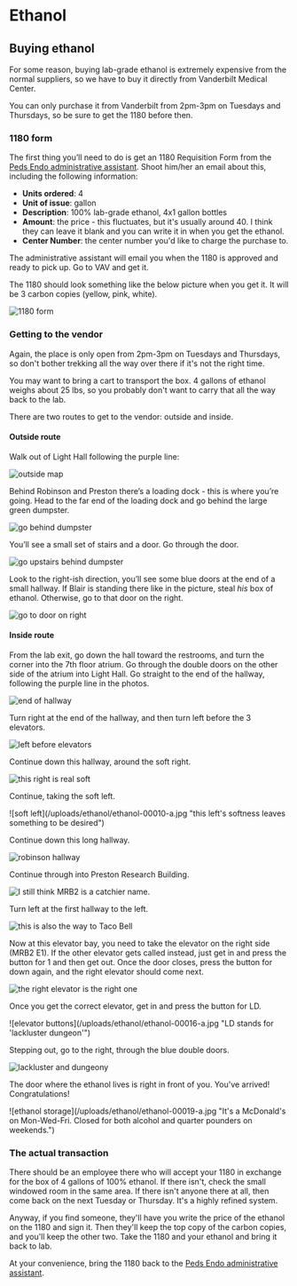 # Ethanol

## Buying ethanol

For some reason, buying lab-grade ethanol is extremely expensive from the normal suppliers, so we have to buy it directly from Vanderbilt Medical Center.

You can only purchase it from Vanderbilt from 2pm-3pm on Tuesdays and Thursdays, so be sure to get the 1180 before then.

### 1180 form

The first thing you’ll need to do is get an 1180 Requisition Form from the [Peds Endo administrative assistant](https://github.com/moorelabvanderbilt/moorelabwiki/tree/98d9c43e779d8205afd02a9948443bf49c9a4a16/admin-asst/README.md). Shoot him/her an email about this, including the following information:

* **Units ordered**: 4
* **Unit of issue**: gallon
* **Description**: 100% lab-grade ethanol, 4x1 gallon bottles
* **Amount**: the price - this fluctuates, but it's usually around 40. I think they can leave it blank and you can write it in when you get the ethanol.
* **Center Number**: the center number you'd like to charge the purchase to.

The administrative assistant will email you when the 1180 is approved and ready to pick up. Go to VAV and get it.

The 1180 should look something like the below picture when you get it. It will be 3 carbon copies \(yellow, pink, white\).

![1180 form](.gitbook/assets/ethanol-00006.jpg)

### Getting to the vendor

Again, the place is only open from 2pm-3pm on Tuesdays and Thursdays, so don't bother trekking all the way over there if it's not the right time.

You may want to bring a cart to transport the box. 4 gallons of ethanol weighs about 25 lbs, so you probably don't want to carry that all the way back to the lab.

There are two routes to get to the vendor: outside and inside.

#### Outside route

Walk out of Light Hall following the purple line:

![outside map](.gitbook/assets/ethanol-00001.png)

Behind Robinson and Preston there’s a loading dock - this is where you’re going. Head to the far end of the loading dock and go behind the large green dumpster.

![go behind dumpster](.gitbook/assets/ethanol-00002-a.jpg)

You’ll see a small set of stairs and a door. Go through the door.

![go upstairs behind dumpster](.gitbook/assets/ethanol-00003-a.jpg)

Look to the right-ish direction, you’ll see some blue doors at the end of a small hallway. If Blair is standing there like in the picture, steal _his_ box of ethanol. Otherwise, go to that door on the right.

![go to door on right](.gitbook/assets/ethanol-00004-a.jpg)

#### Inside route

From the lab exit, go down the hall toward the restrooms, and turn the corner into the 7th floor atrium. Go through the double doors on the other side of the atrium into Light Hall. Go straight to the end of the hallway, following the purple line in the photos.

![end of hallway](.gitbook/assets/ethanol-00007-a.jpg)

Turn right at the end of the hallway, and then turn left before the 3 elevators.

![left before elevators](.gitbook/assets/ethanol-00021-a.jpg)

Continue down this hallway, around the soft right.

![this right is real soft](.gitbook/assets/ethanol-00009-a.jpg)

Continue, taking the soft left.

!\[soft left\]\(/uploads/ethanol/ethanol-00010-a.jpg "this left's softness leaves something to be desired"\)

Continue down this long hallway.

![robinson hallway](.gitbook/assets/ethanol-00011-a.jpg)

Continue through into Preston Research Building.

![I still think MRB2 is a catchier name.](.gitbook/assets/ethanol-00012-a.jpg)

Turn left at the first hallway to the left.

![this is also the way to Taco Bell](.gitbook/assets/ethanol-00013-a.jpg)

Now at this elevator bay, you need to take the elevator on the right side \(MRB2 E1\). If the other elevator gets called instead, just get in and press the button for 1 and then get out. Once the door closes, press the button for down again, and the right elevator should come next.

![the right elevator is the right one](.gitbook/assets/ethanol-00015-a.jpg)

Once you get the correct elevator, get in and press the button for LD.

!\[elevator buttons\]\(/uploads/ethanol/ethanol-00016-a.jpg "LD stands for 'lackluster dungeon'"\)

Stepping out, go to the right, through the blue double doors.

![lackluster and dungeony](.gitbook/assets/ethanol-00018-a.jpg)

The door where the ethanol lives is right in front of you. You've arrived! Congratulations!

!\[ethanol storage\]\(/uploads/ethanol/ethanol-00019-a.jpg "It's a McDonald's on Mon-Wed-Fri. Closed for both alcohol and quarter pounders on weekends."\)

### The actual transaction

There should be an employee there who will accept your 1180 in exchange for the box of 4 gallons of 100% ethanol. If there isn't, check the small windowed room in the same area. If there isn't anyone there at all, then come back on the next Tuesday or Thursday. It's a highly refined system.

Anyway, if you find someone, they'll have you write the price of the ethanol on the 1180 and sign it. Then they'll keep the top copy of the carbon copies, and you'll keep the other two. Take the 1180 and your ethanol and bring it back to lab.

At your convenience, bring the 1180 back to the [Peds Endo administrative assistant](https://github.com/moorelabvanderbilt/moorelabwiki/tree/98d9c43e779d8205afd02a9948443bf49c9a4a16/admin-asst/README.md).

